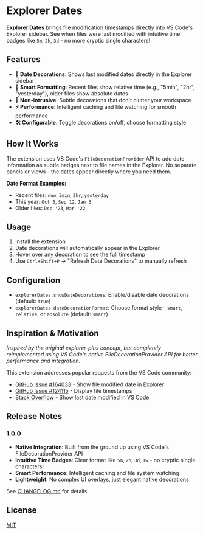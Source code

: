 # Explorer Dates

**Explorer Dates** brings file modification timestamps directly into VS Code's Explorer sidebar. See when files were last modified with intuitive time badges like `5m`, `2h`, `3d` - no more cryptic single characters!

## Features

- **📅 Date Decorations**: Shows last modified dates directly in the Explorer sidebar
- **🧠 Smart Formatting**: Recent files show relative time (e.g., "5min", "2hr", "yesterday"), older files show absolute dates
- **🎯 Non-intrusive**: Subtle decorations that don't clutter your workspace
- **⚡ Performance**: Intelligent caching and file watching for smooth performance
- **🛠️ Configurable**: Toggle decorations on/off, choose formatting style

## How It Works

The extension uses VS Code's `FileDecorationProvider` API to add date information as subtle badges next to file names in the Explorer. No separate panels or views - the dates appear directly where you need them.

**Date Format Examples:**
- Recent files: `now`, `5min`, `2hr`, `yesterday`  
- This year: `Oct 5`, `Sep 12`, `Jan 3`
- Older files: `Dec '23`, `Mar '22`

## Usage

1. Install the extension
2. Date decorations will automatically appear in the Explorer
3. Hover over any decoration to see the full timestamp
4. Use `Ctrl+Shift+P` → "Refresh Date Decorations" to manually refresh

## Configuration

- `explorerDates.showDateDecorations`: Enable/disable date decorations (default: `true`)
- `explorerDates.dateDecorationFormat`: Choose format style - `smart`, `relative`, or `absolute` (default: `smart`)

## Inspiration & Motivation

*Inspired by the original explorer-plus concept, but completely reimplemented using VS Code's native FileDecorationProvider API for better performance and integration.*

This extension addresses popular requests from the VS Code community:
- [GitHub Issue #164033](https://github.com/microsoft/vscode/issues/164033) - Show file modified date in Explorer
- [GitHub Issue #124115](https://github.com/microsoft/vscode/issues/124115) - Display file timestamps
- [Stack Overflow](https://stackoverflow.com/questions/63381524/show-last-date-modified-in-vs-code) - Show last date modified in VS Code

## Release Notes

### 1.0.0

- **Native Integration**: Built from the ground up using VS Code's FileDecorationProvider API
- **Intuitive Time Badges**: Clear format like `5m`, `2h`, `3d`, `1w` - no cryptic single characters!
- **Smart Performance**: Intelligent caching and file system watching
- **Lightweight**: No complex UI overlays, just elegant native decorations

See [CHANGELOG.md](./CHANGELOG.md) for details.

## License

[MIT](./LICENSE)